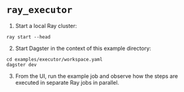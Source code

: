 # `ray_executor`

1. Start a local Ray cluster:

```shell
ray start --head
```

2. Start Dagster in the context of this example directory:

```shell
cd examples/executor/workspace.yaml
dagster dev
```

3. From the UI, run the example job and observe how the steps are executed in separate Ray jobs in parallel.
